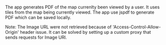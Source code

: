 
The app generates PDF of the map currenlty been viewed by a user.
It uses tiles from the map being currently viewed.
The app use jspdf to generate PDF which can be saved locally.

Note:
The Image URL were not retrieved because of 'Access-Control-Allow-Origin' header issue. It can be solved by setting up a custom proxy that sends requests for Image URl.
